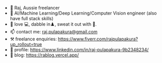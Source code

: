 - 👋 Raj, Aussie freelancer
- 💪 AI/Machine Learning/Deep Learning/Computer Vision engineer (also have full stack skills)
- 👀 love 💻, dabble in♟️, sweat it out with 🏀.
- 📫 contact me: raj.pulapakura@gmail.com
- ⚒️ freelance enquiries: https://www.fiverr.com/rajpulapakura?up_rollout=true
- 💼 profile: https://www.linkedin.com/in/raj-pulapakura-9b2348234/
- 📃 blog: https://rablog.vercel.app/
